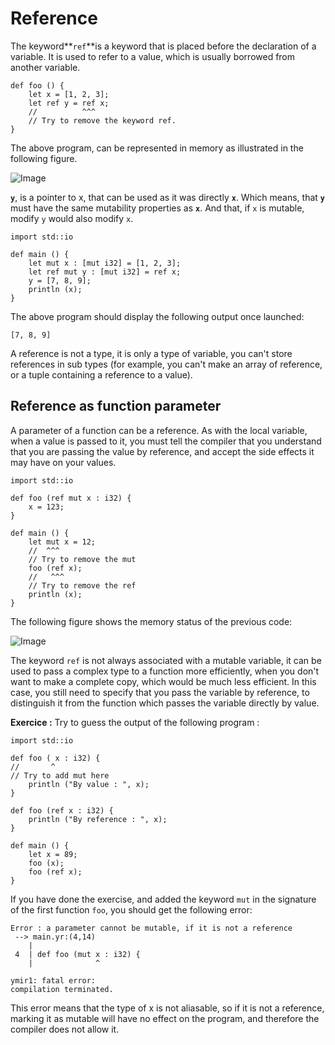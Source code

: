 # Reference
The keyword**`ref`**is a keyword that is placed before the declaration
of a variable. It is used to refer to a value, which is usually
borrowed from another variable.
 
```ymir
def foo () {
	let x = [1, 2, 3];
	let ref y = ref x;
	//          ^^^    
	// Try to remove the keyword ref.
}
```
The above program, can be represented in memory as illustrated in the
following figure. 

![Image](https://gnu-ymir.github.io/Documentations/advanced/memory_x__ref_y_foo.png)

**`y`**, is a pointer to x, that can be used as it was directly
**`x`**. Which means, that **`y`** must have the same mutability
properties as **`x`**. And that, if `x` is mutable, modify `y` would
also modify `x`.

```ymir
import std::io

def main () {
	let mut x : [mut i32] = [1, 2, 3];
	let ref mut y : [mut i32] = ref x;
	y = [7, 8, 9];
	println (x); 
}
```

The above program should display the following output once launched:

```
[7, 8, 9]
```

A reference is not a type, it is only a type of variable,
you can't store references in sub types (for example, you can't make
an array of reference, or a tuple containing a reference to a value).

## Reference as function parameter

A parameter of a function can be a reference. As with the local
variable, when a value is passed to it, you must tell the compiler
that you understand that you are passing the value by reference, and
accept the side effects it may have on your values.


```ymir
import std::io

def foo (ref mut x : i32) {
	x = 123;
}

def main () {
	let mut x = 12;
	//  ^^^
	// Try to remove the mut
	foo (ref x);
	//   ^^^
	// Try to remove the ref
	println (x); 
}
```

The following figure shows the memory status of the previous code: 

![Image](https://gnu-ymir.github.io/Documentations/advanced/memory_x_main_ref_x_foo.png)

The keyword `ref` is not always associated with a mutable variable, it
can be used to pass a complex type to a function more efficiently,
when you don't want to make a complete copy, which would be much less
efficient. In this case, you still need to specify that you pass the
variable by reference, to distinguish it from the function which
passes the variable directly by value.

**Exercice :** Try to guess the output of the following program : 

```ymir
import std::io

def foo ( x : i32) {
//       ^
// Try to add mut here
	println ("By value : ", x);
}

def foo (ref x : i32) {
	println ("By reference : ", x);
}

def main () {
	let x = 89;
	foo (x);
	foo (ref x);
}
```

If you have done the exercise, and added the keyword `mut` in the
signature of the first function `foo`, you should get the following
error:

```
Error : a parameter cannot be mutable, if it is not a reference
 --> main.yr:(4,14)
    | 
 4  | def foo (mut x : i32) {
    |              ^

ymir1: fatal error: 
compilation terminated.
```

This error means that the type of x is not aliasable, so if it is not
a reference, marking it as mutable will have no effect on the program,
and therefore the compiler does not allow it.

